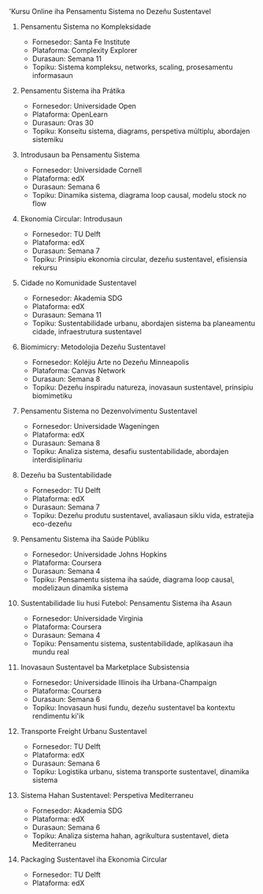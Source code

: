 'Kursu Online iha Pensamentu Sistema no Dezeñu Sustentavel

1. Pensamentu Sistema no Kompleksidade
   - Fornesedor: Santa Fe Institute
   - Plataforma: Complexity Explorer
   - Durasaun: Semana 11
   - Topiku: Sistema kompleksu, networks, scaling, prosesamentu informasaun

2. Pensamentu Sistema iha Prátika
   - Fornesedor: Universidade Open
   - Plataforma: OpenLearn
   - Durasaun: Oras 30
   - Topiku: Konseitu sistema, diagrams, perspetiva múltiplu, abordajen sistemiku

3. Introdusaun ba Pensamentu Sistema
   - Fornesedor: Universidade Cornell
   - Plataforma: edX
   - Durasaun: Semana 6
   - Topiku: Dinamika sistema, diagrama loop causal, modelu stock no flow

4. Ekonomia Circular: Introdusaun
   - Fornesedor: TU Delft
   - Plataforma: edX
   - Durasaun: Semana 7
   - Topiku: Prinsipiu ekonomia circular, dezeñu sustentavel, efisiensia rekursu

5. Cidade no Komunidade Sustentavel
   - Fornesedor: Akademia SDG
   - Plataforma: edX
   - Durasaun: Semana 11
   - Topiku: Sustentabilidade urbanu, abordajen sistema ba planeamentu cidade, infraestrutura sustentavel

6. Biomimicry: Metodolojia Dezeñu Sustentavel
   - Fornesedor: Koléjiu Arte no Dezeñu Minneapolis
   - Plataforma: Canvas Network
   - Durasaun: Semana 8
   - Topiku: Dezeñu inspiradu natureza, inovasaun sustentavel, prinsipiu biomimetiku

7. Pensamentu Sistema no Dezenvolvimentu Sustentavel
   - Fornesedor: Universidade Wageningen
   - Plataforma: edX
   - Durasaun: Semana 8
   - Topiku: Analiza sistema, desafiu sustentabilidade, abordajen interdisiplinariu

8. Dezeñu ba Sustentabilidade
   - Fornesedor: TU Delft
   - Plataforma: edX
   - Durasaun: Semana 7
   - Topiku: Dezeñu produtu sustentavel, avaliasaun siklu vida, estratejia eco-dezeñu

9. Pensamentu Sistema iha Saúde Públiku
   - Fornesedor: Universidade Johns Hopkins
   - Plataforma: Coursera
   - Durasaun: Semana 4
   - Topiku: Pensamentu sistema iha saúde, diagrama loop causal, modelizaun dinamika sistema

10. Sustentabilidade liu husi Futebol: Pensamentu Sistema iha Asaun
    - Fornesedor: Universidade Virginia
    - Plataforma: Coursera
    - Durasaun: Semana 4
    - Topiku: Pensamentu sistema, sustentabilidade, aplikasaun iha mundu real

11. Inovasaun Sustentavel ba Marketplace Subsistensia
    - Fornesedor: Universidade Illinois iha Urbana-Champaign
    - Plataforma: Coursera
    - Durasaun: Semana 6
    - Topiku: Inovasaun husi fundu, dezeñu sustentavel ba kontextu rendimentu ki'ik

12. Transporte Freight Urbanu Sustentavel
    - Fornesedor: TU Delft
    - Plataforma: edX
    - Durasaun: Semana 6
    - Topiku: Logistika urbanu, sistema transporte sustentavel, dinamika sistema

13. Sistema Hahan Sustentavel: Perspetiva Mediterraneu
    - Fornesedor: Akademia SDG
    - Plataforma: edX
    - Durasaun: Semana 6
    - Topiku: Analiza sistema hahan, agrikultura sustentavel, dieta Mediterraneu

14. Packaging Sustentavel iha Ekonomia Circular
    - Fornesedor: TU Delft
    - Plataforma: edX